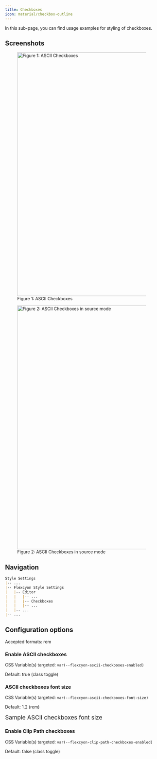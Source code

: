 ```yaml
---
title: Checkboxes
icon: material/checkbox-outline
---
```


In this sub-page, you can find usage examples for styling of checkboxes.

## Screenshots

<figure markdown="span">
    <img src="../../../../assets/screenshots/ascii_checkboxes1.png" width="800"
    alt="Figure 1: ASCII Checkboxes">
    <figcaption>Figure 1: ASCII Checkboxes</figcaption>
</figure>

<figure markdown="span">
    <img src="../../../../assets/screenshots/ascii_checkboxes2.png" width="800"
    alt="Figure 2: ASCII Checkboxes in source mode">
    <figcaption>Figure 2: ASCII Checkboxes in source mode</figcaption>
</figure>

## Navigation

```md
Style Settings
|-- ...
|-- Flexcyon Style Settings
|   |-- Editor
|   |   |-- ...
|   |   |-- Checkboxes
|   |   |-- ...
|   |-- ...
|-- ...
```

## Configuration options

Accepted formats: rem

### Enable ASCII checkboxes

CSS Variable(s) targeted: `var(--flexcyon-ascii-checkboxes-enabled)`

Default: true (class toggle)

### ASCII checkboxes font size

CSS Variable(s) targeted: `var(--flexcyon-ascii-checkboxes-font-size)`

Default: 1.2 (rem)

<span style="font-size: 1.2rem">Sample ASCII checkboxes font size</span>

### Enable Clip Path checkboxes

CSS Variable(s) targeted: `var(--flexcyon-clip-path-checkboxes-enabled)`

Default: false (class toggle)
